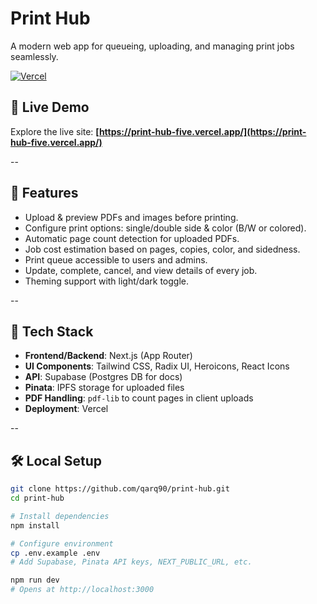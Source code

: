 # Print Hub

A modern web app for queueing, uploading, and managing print jobs seamlessly.

[![Vercel](https://img.shields.io/badge/deployed-on-vercel-000000?logo=vercel)](https://print-hub-five.vercel.app/)

## 🚀 Live Demo

Explore the live site: **[https://print-hub-five.vercel.app/](https://print-hub-five.vercel.app/)**

--

## 📌 Features

- Upload & preview PDFs and images before printing.
- Configure print options: single/double side & color (B/W or colored).
- Automatic page count detection for uploaded PDFs.
- Job cost estimation based on pages, copies, color, and sidedness.
- Print queue accessible to users and admins.
- Update, complete, cancel, and view details of every job.
- Theming support with light/dark toggle.

--

## 🔧 Tech Stack

- **Frontend/Backend**: Next.js (App Router)
- **UI Components**: Tailwind CSS, Radix UI, Heroicons, React Icons
- **API**: Supabase (Postgres DB for docs)
- **Pinata**: IPFS storage for uploaded files
- **PDF Handling**: `pdf-lib` to count pages in client uploads
- **Deployment**: Vercel

--

## 🛠️ Local Setup

```bash
git clone https://github.com/qarq90/print-hub.git
cd print-hub

# Install dependencies
npm install

# Configure environment
cp .env.example .env
# Add Supabase, Pinata API keys, NEXT_PUBLIC_URL, etc.

npm run dev
# Opens at http://localhost:3000
